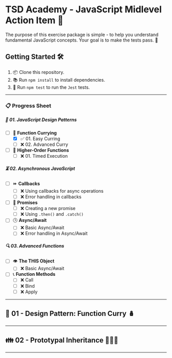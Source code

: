 # TSD Academy - JavaScript Midlevel Action Item 🚀

The purpose of this exercise package is simple - to help you understand fundamental JavaScript concepts. Your goal is to make the tests pass. 🎯

## Getting Started 🛠️

1. 📦 Clone this repository.
2. 📚 Run `npm install` to install dependencies.
3. 🧪 Run `npm test` to run the `Jest` tests.

---

### 📋 Progress Sheet 

##### 🌟 01. JavaScript Design Patterns

- [ ] 🍛 **Function Currying**
  - [x] ✅ 01. Easy Curring
  - [ ] ❌ 02. Advanced Curry

- [ ] 🔗 **Higher-Order Functions**
  - [ ] ❌ 01. Timed Execution

##### ⏳ 02. Asynchronous JavaScript

- [ ] ⏩ **Callbacks**
  - [ ] ❌ Using callbacks for async operations
  - [ ] ❌ Error handling in callbacks

- [ ] 🔄 **Promises**
  - [ ] ❌ Creating a new promise
  - [ ] ❌ Using `.then()` and `.catch()`

- [ ] 🕒 **Async/Await**
  - [ ] ❌ Basic Async/Await
  - [ ] ❌ Error handling in Async/Await

##### 🔍 03. Advanced Functions

- [ ] 👁️ **The THIS Object**
    - [ ] ❌ Basic Async/Await
- [ ] 📞 **Function Methods**
    - [ ] ❌ Call
    - [ ] ❌ Bind
    - [ ] ❌ Apply

---

## 📖 01 - Design Pattern: Function Curry 🪆

---

## 👪 02 - Prototypal Inheritance 👩‍👧‍👦

---
